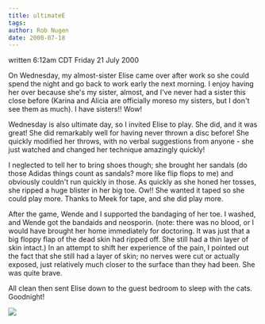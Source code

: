 ```yaml
---
title: ultimateE
tags: 
author: Rob Nugen
date: 2000-07-18
---
```


<title></title>
<p class=date>written 6:12am CDT Friday 21 July 2000</p>

<p>On Wednesday, my almost-sister Elise came over after work so she
could spend the night and go back to work early the next morning.  I
enjoy having her over because she's my sister, almost, and I've never
had a sister this close before (Karina and Alicia are officially
moreso my sisters, but I don't see them as much).  I have sisters!!
Wow!

<p>Wednesday is also ultimate day, so I invited Elise to play.  She
did, and it was great!  She did remarkably well for having never
thrown a disc before!  She quickly modified her throws, with no verbal
suggestions from anyone - she just watched and changed her technique
amazingly quickly!

<p>I neglected to tell her to bring shoes though; she brought her
sandals (do those Adidas things count as sandals?  more like flip
flops to me) and obviously couldn't run quickly in those.  As quickly
as she honed her tosses, she ripped a huge blister in her big toe.
Ow!!  She wanted it taped so she could play more.  Thanks to Meek for
tape, and she did play more.

<p>After the game, Wende and I supported the bandaging of her toe.  I
washed, and Wende got the bandaids and neosporin.  (note: there was no
blood, or I would have brought her home immediately for doctoring.  It
was just that a big floppy flap of the dead skin had ripped off.  She
still had a thin layer of skin intact.)  In an attempt to shift her
experience of the pain, I pointed out the fact that she still had a
layer of skin; no nerves were cut or actually exposed, just relatively
much closer to the surface than they had been.  She was quite brave.

<p>All clean then sent Elise down to the guest bedroom to sleep with
the cats.  Goodnight!

<p><img src='/images/rob/wL-ROB.gif'>

